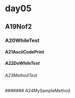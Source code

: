 # day05

## A19Nof2

### A20WhileTest

#### A21AsciiCodePrint

##### A22DoWhileTest

###### A23MethodTest

####### A24MySampleMethod


